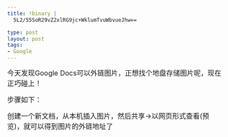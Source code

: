 ```yaml
--- 
title: !binary |
  5L2/55SoR29vZ2xlRG9jc+WklumTvuWbvueJhw==

type: post
layout: post
tags: 
- Google
---
```

<p><span style="font-size:medium;">今天发现Google Docs可以外链图片，正想找个地盘存储图片呢，现在正巧碰上！</span></p><p><span style="font-size:medium;">步骤如下：</span></p><span style="font-size:medium;">创建一个新文档，从本机插入图片，然后共享→以网页形式查看(预览)，就可以得到图片的外链地址了</span>

